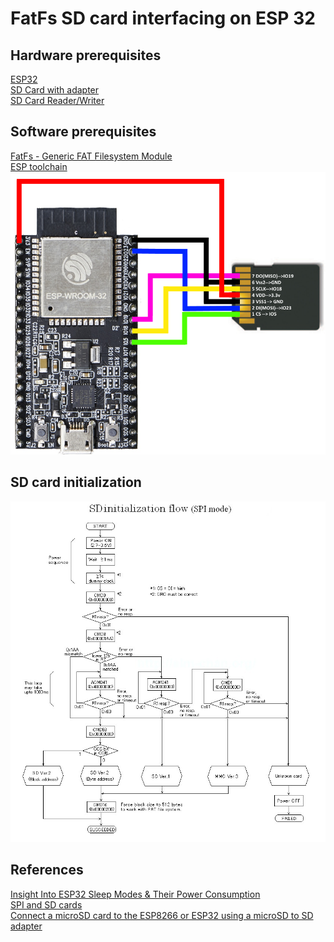 # FatFs SD card interfacing on ESP 32

## Hardware prerequisites
[ESP32](https://www.amazon.com/MELIFE-Development-Dual-Mode-Microcontroller-Integrated/dp/B07Q576VWZ/)  
[SD Card with adapter](https://www.amazon.com/SanDisk-Ultra-microSDXC-Memory-Adapter/dp/B073K14CVB)  
[SD Card Reader/Writer](https://www.amazon.com/Virtuabotix-Reader-Writer-Arduino-Microcontrollers/dp/B0089SYU9C/)  
  
## Software prerequisites
[FatFs - Generic FAT Filesystem Module](http://elm-chan.org/fsw/ff/00index_e.html)  
[ESP toolchain](https://docs.espressif.com/projects/esp-idf/en/latest/esp32/get-started/index.html)  
![](asset/esp32-sd-card-wiring.png)  
  
## SD card initialization
![](asset/Sdinit.jpg)  
  
## References 
[Insight Into ESP32 Sleep Modes & Their Power Consumption](https://lastminuteengineers.com/esp32-sleep-modes-power-consumption/)  
[SPI and SD cards](http://www.dejazzer.com/ee379/lecture_notes/lec12_sd_card.pdf)  
[Connect a microSD card to the ESP8266 or ESP32 using a microSD to SD adapter](https://alexlubbock.com/micro-sd-adapter-esp8266-esp32) 
